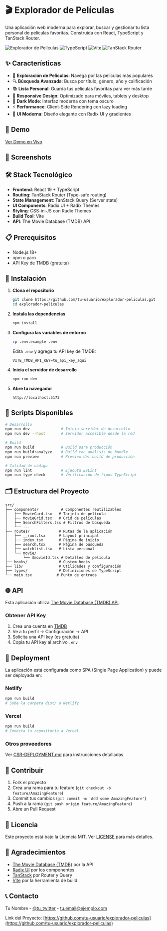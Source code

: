 # 🎬 Explorador de Películas

Una aplicación web moderna para explorar, buscar y gestionar tu lista personal de películas favoritas. Construida con React, TypeScript y TanStack Router.

![Explorador de Películas](https://img.shields.io/badge/React-19.1.0-blue?logo=react)
![TypeScript](https://img.shields.io/badge/TypeScript-5.8.3-blue?logo=typescript)
![Vite](https://img.shields.io/badge/Vite-7.0.0-646CFF?logo=vite)
![TanStack Router](https://img.shields.io/badge/TanStack_Router-Latest-FF6B6B)

## ✨ Características

- 🎯 **Exploración de Películas**: Navega por las películas más populares
- 🔍 **Búsqueda Avanzada**: Busca por título, género, año y calificación
- 📚 **Lista Personal**: Guarda tus películas favoritas para ver más tarde
- 📱 **Responsive Design**: Optimizado para móviles, tablets y desktop
- 🌙 **Dark Mode**: Interfaz moderna con tema oscuro
- ⚡ **Performance**: Client-Side Rendering con lazy loading
- 🎨 **UI Moderna**: Diseño elegante con Radix UI y gradientes

## 🚀 Demo

[Ver Demo en Vivo](https://tu-demo-url.com) <!-- Actualizar con la URL real -->

## 📸 Screenshots

<!-- Agregar screenshots aquí -->

## 🛠️ Stack Tecnológico

- **Frontend**: React 19 + TypeScript
- **Routing**: TanStack Router (Type-safe routing)
- **State Management**: TanStack Query (Server state)
- **UI Components**: Radix UI + Radix Themes
- **Styling**: CSS-in-JS con Radix Themes
- **Build Tool**: Vite
- **API**: The Movie Database (TMDB) API

## 📋 Prerequisitos

- Node.js 18+ 
- npm o yarn
- API Key de TMDB (gratuita)

## 🔧 Instalación

1. **Clona el repositorio**
   ```bash
   git clone https://github.com/tu-usuario/explorador-peliculas.git
   cd explorador-peliculas
   ```

2. **Instala las dependencias**
   ```bash
   npm install
   ```

3. **Configura las variables de entorno**
   ```bash
   cp .env.example .env
   ```
   
   Edita `.env` y agrega tu API key de TMDB:
   ```env
   VITE_TMDB_API_KEY=tu_api_key_aqui
   ```

4. **Inicia el servidor de desarrollo**
   ```bash
   npm run dev
   ```

5. **Abre tu navegador**
   ```
   http://localhost:5173
   ```

## 🎯 Scripts Disponibles

```bash
# Desarrollo
npm run dev              # Inicia servidor de desarrollo
npm run dev --host       # Servidor accesible desde la red

# Build
npm run build            # Build para producción
npm run build:analyze    # Build con análisis de bundle
npm run preview          # Preview del build de producción

# Calidad de código
npm run lint             # Ejecuta ESLint
npm run type-check       # Verificación de tipos TypeScript
```

## 🗂️ Estructura del Proyecto

```
src/
├── components/          # Componentes reutilizables
│   ├── MovieCard.tsx   # Tarjeta de película
│   ├── MovieGrid.tsx   # Grid de películas
│   ├── SearchFilters.tsx # Filtros de búsqueda
│   └── ...
├── routes/             # Rutas de la aplicación
│   ├── __root.tsx      # Layout principal
│   ├── index.tsx       # Página de inicio
│   ├── search.tsx      # Página de búsqueda
│   ├── watchlist.tsx   # Lista personal
│   └── movie/
│       └── $movieId.tsx # Detalles de película
├── hooks/              # Custom hooks
├── lib/                # Utilidades y configuración
├── types/              # Definiciones de TypeScript
└── main.tsx           # Punto de entrada
```

## 🌐 API

Esta aplicación utiliza [The Movie Database (TMDB) API](https://www.themoviedb.org/documentation/api).

### Obtener API Key

1. Crea una cuenta en [TMDB](https://www.themoviedb.org/)
2. Ve a tu perfil → Configuración → API
3. Solicita una API key (es gratuita)
4. Copia tu API key al archivo `.env`

## 🚀 Deployment

La aplicación está configurada como SPA (Single Page Application) y puede ser deployada en:

### Netlify
```bash
npm run build
# Sube la carpeta dist/ a Netlify
```

### Vercel
```bash
npm run build
# Conecta tu repositorio a Vercel
```

### Otros proveedores
Ver [CSR-DEPLOYMENT.md](./CSR-DEPLOYMENT.md) para instrucciones detalladas.

## 🤝 Contribuir

1. Fork el proyecto
2. Crea una rama para tu feature (`git checkout -b feature/AmazingFeature`)
3. Commit tus cambios (`git commit -m 'Add some AmazingFeature'`)
4. Push a la rama (`git push origin feature/AmazingFeature`)
5. Abre un Pull Request

## 📝 Licencia

Este proyecto está bajo la Licencia MIT. Ver [LICENSE](LICENSE) para más detalles.

## 🙏 Agradecimientos

- [The Movie Database (TMDB)](https://www.themoviedb.org/) por la API
- [Radix UI](https://www.radix-ui.com/) por los componentes
- [TanStack](https://tanstack.com/) por Router y Query
- [Vite](https://vitejs.dev/) por la herramienta de build

## 📞 Contacto

Tu Nombre - [@tu_twitter](https://twitter.com/tu_twitter) - tu.email@ejemplo.com

Link del Proyecto: [https://github.com/tu-usuario/explorador-peliculas](https://github.com/tu-usuario/explorador-peliculas)
